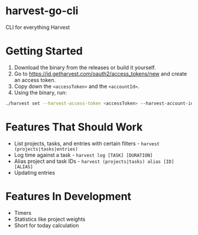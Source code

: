 # harvest-go-cli
CLI for everything Harvest

# Getting Started
1. Download the binary from the releases or build it yourself.
2. Go to https://id.getharvest.com/oauth2/access_tokens/new and create an access token. 
3. Copy down the `<accessToken>` and the `<accountId>`.
4. Using the binary, run:
```sh
./harvest set --harvest-access-token <accessToken> --harvest-account-id <accountId>
```

# Features That Should Work
* List projects, tasks, and entries with certain filters - `harvest (projects|tasks|entries)`
* Log time against a task - `harvest log [TASK] [DURATION]`
* Alias project and task IDs - `harvest (projects|tasks) alias [ID] [ALIAS]` 
* Updating entries

# Features In Development
* Timers
* Statistics like project weights
* Short for today calculation
